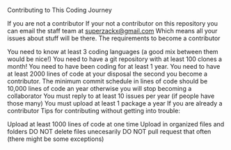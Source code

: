 Contributing to This Coding Journey

If you are not a contributor
If your not a contributor on this repository you can email the staff team at superzackx@gmail.com Which means all your issues about stuff will be there. The requirements to become a contributor

You need to know at least 3 coding languages (a good mix between them would be nice!)
You need to have a git repository with at least 100 clones a month!
You need to have been coding for at least 1 year.
You need to have at least 2000 lines of code at your disposal the second you become a contributor.
The minimum commit schedule in lines of code should be 10,000 lines of code an year otherwise you will stop becoming a collaborator
You must reply to at least 10 issues per year (if people have those many)
You must upload at least 1 package a year
If you are already a contributor
Tips for contributing without getting into trouble:

Upload at least 1000 lines of code at one time
Upload in organized files and folders
DO NOT delete files unecesarily
DO NOT pull request that often (there might be some exceptions)
